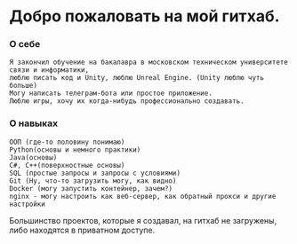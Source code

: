 # Добро пожаловать на мой гитхаб.

### О себе
```
Я закончил обучение на бакалавра в московском техническом университете связи и информатики,
люблю писать код и Unity, люблю Unreal Engine. (Unity люблю чуть больше)
Могу написать телеграм-бота или простое приложение.
Люблю игры, хочу их когда-нибудь профессионально создавать.
```
### О навыках
```
OOП (где-то половину понимаю)
Python(основы и немного практики)
Java(основы)
C#, C++(поверхностные основы)
SQL (простые запросы и запросы с условиями)
Git (Ну, что-то загрузить могу, как видно)
Docker (могу запустить контейнер, зачем?)
nginx - могу настроить как веб-сервер, как обратный прокси и другие настройки
```
Большинство проектов, которые я создавал, на гитхаб не загружены, либо находятся в приватном доступе.
